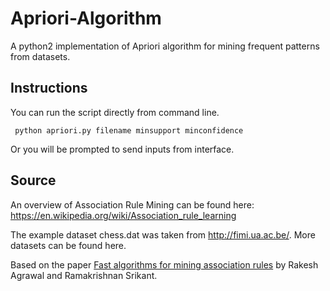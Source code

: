 # Apriori-Algorithm
A python2 implementation of Apriori algorithm for mining frequent patterns from datasets.

## Instructions
You can run the script directly from command line.

     python apriori.py filename minsupport minconfidence
     
Or you will be prompted to send inputs from interface.

## Source
An overview of Association Rule Mining can be found here: https://en.wikipedia.org/wiki/Association_rule_learning

The example dataset chess.dat was taken from http://fimi.ua.ac.be/. More datasets can be found here.

Based on the paper [Fast algorithms for mining association rules](http://www.cse.msu.edu/~cse960/Papers/MiningAssoc-AgrawalAS-VLDB94.pdf) by Rakesh Agrawal and Ramakrishnan Srikant.
